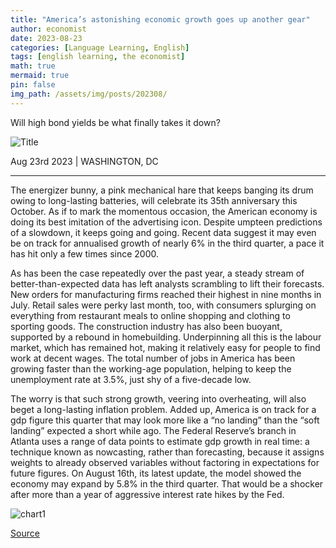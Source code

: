 ```yaml
---
title: "America’s astonishing economic growth goes up another gear"
author: economist
date: 2023-08-23
categories: [Language Learning, English]
tags: [english learning, the economist]
math: true
mermaid: true
pin: false
img_path: /assets/img/posts/202308/
---
```


Will high bond yields be what finally takes it down?

![Title](20230826_FNP002.webp)

Aug 23rd 2023 | WASHINGTON, DC

---

The energizer bunny, a pink mechanical hare that keeps banging its drum owing to long-lasting batteries, will celebrate its 35th anniversary this October. As if to mark the momentous occasion, the American economy is doing its best imitation of the advertising icon. Despite umpteen predictions of a slowdown, it keeps going and going. Recent data suggest it may even be on track for annualised growth of nearly 6% in the third quarter, a pace it has hit only a few times since 2000.

As has been the case repeatedly over the past year, a steady stream of better-than-expected data has left analysts scrambling to lift their forecasts. New orders for manufacturing firms reached their highest in nine months in July. Retail sales were perky last month, too, with consumers splurging on everything from restaurant meals to online shopping and clothing to sporting goods. The construction industry has also been buoyant, supported by a rebound in homebuilding. Underpinning all this is the labour market, which has remained hot, making it relatively easy for people to find work at decent wages. The total number of jobs in America has been growing faster than the working-age population, helping to keep the unemployment rate at 3.5%, just shy of a five-decade low.

The worry is that such strong growth, veering into overheating, will also beget a long-lasting inflation problem. Added up, America is on track for a gdp figure this quarter that may look more like a “no landing” than the “soft landing” expected a short while ago. The Federal Reserve’s branch in Atlanta uses a range of data points to estimate gdp growth in real time: a technique known as nowcasting, rather than forecasting, because it assigns weights to already observed variables without factoring in expectations for future figures. On August 16th, its latest update, the model showed the economy may expand by 5.8% in the third quarter. That would be a shocker after more than a year of aggressive interest rate hikes by the Fed.

![chart1](20230826_FNC226.avif)



[Source](https://www.economist.com/finance-and-economics/2023/08/23/americas-astonishing-economic-growth-goes-up-another-gear)